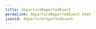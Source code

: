 ```yaml
---
title: departureReportedEvent
permalink: departureReportedEvent.html
jsonid: departurereportedevent
---
```

